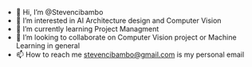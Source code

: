 - 👋 Hi, I’m @Stevencibambo
- 👀 I’m interested in AI Architecture design and Computer Vision
- 🌱 I’m currently learning Project Managment
- 💞️ I’m looking to collaborate on Computer Vision project or Machine Learning in general
- 📫 How to reach me stevencibambo@gmail.com is my personal email

<!---
Stevencibambo/Stevencibambo is a ✨ special ✨ repository because its `README.md` (this file) appears on your GitHub profile.
You can click the Preview link to take a look at your changes.
--->

